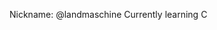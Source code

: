 Nickname:   @landmaschine
Currently learning C


<!---
landmaschine/landmaschine is a ✨ special ✨ repository because its `README.md` (this file) appears on your GitHub profile.
You can click the Preview link to take a look at your changes.
--->

